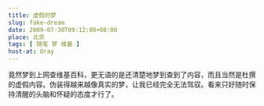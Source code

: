 ```yaml
---
title: 虚假的梦
slug: fake-dream
date: 2009-07-30T09:12:00+08:00
place: 北京
tags: [ 随笔 梦 维基 ]
host-at: Oray
---
```

竟然梦到上网查维基百科，更无语的是还清楚地梦到查到了内容，而且当然是杜撰的虚假内容。伪装得越来越像真实的梦，让我已经完全无法驾驭。看来只好随时保持清醒的头脑和怀疑的态度才行了。
